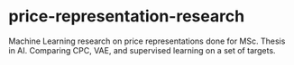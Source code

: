# price-representation-research
Machine Learning research on price representations done for MSc. Thesis in AI. Comparing CPC, VAE, and supervised learning on a set of targets.

